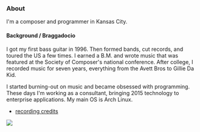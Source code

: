 <link href="../stylesheets/md.css" rel="stylesheet" />

### About

I'm a composer and programmer in Kansas City.

#### Background / Braggadocio

I got my first bass guitar in 1996. Then formed bands, cut records, and toured the US a few times. I earned a B.M. and wrote music that was featured at the Society of Composer's national conference. After college, I recorded music for seven years, everything from the Avett Bros to Gillie Da Kid.

I started burning-out on music and became obsessed with programming. These days I'm working as a consultant, bringing 2015 technology to enterprise applications. My main OS is Arch Linux.

* [recording credits](http://jcpst.com/credits)

![](../images/joefresco.jpg)


